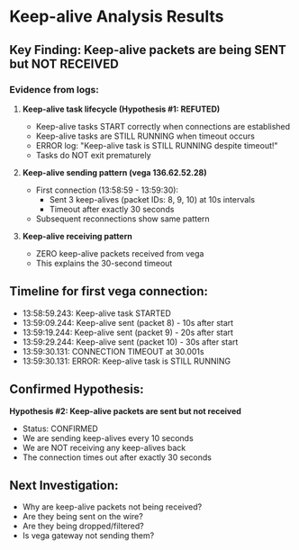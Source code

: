 # Keep-alive Analysis Results

## Key Finding: Keep-alive packets are being SENT but NOT RECEIVED

### Evidence from logs:

1. **Keep-alive task lifecycle (Hypothesis #1: REFUTED)**
   - Keep-alive tasks START correctly when connections are established
   - Keep-alive tasks are STILL RUNNING when timeout occurs
   - ERROR log: "Keep-alive task is STILL RUNNING despite timeout!"
   - Tasks do NOT exit prematurely

2. **Keep-alive sending pattern (vega 136.62.52.28)**
   - First connection (13:58:59 - 13:59:30): 
     - Sent 3 keep-alives (packet IDs: 8, 9, 10) at 10s intervals
     - Timeout after exactly 30 seconds
   - Subsequent reconnections show same pattern

3. **Keep-alive receiving pattern**
   - ZERO keep-alive packets received from vega
   - This explains the 30-second timeout

## Timeline for first vega connection:
- 13:58:59.243: Keep-alive task STARTED
- 13:59:09.244: Keep-alive sent (packet 8) - 10s after start
- 13:59:19.244: Keep-alive sent (packet 9) - 20s after start  
- 13:59:29.244: Keep-alive sent (packet 10) - 30s after start
- 13:59:30.131: CONNECTION TIMEOUT at 30.001s
- 13:59:30.131: ERROR: Keep-alive task is STILL RUNNING

## Confirmed Hypothesis:
**Hypothesis #2: Keep-alive packets are sent but not received**
- Status: CONFIRMED
- We are sending keep-alives every 10 seconds
- We are NOT receiving any keep-alives back
- The connection times out after exactly 30 seconds

## Next Investigation:
- Why are keep-alive packets not being received?
- Are they being sent on the wire?
- Are they being dropped/filtered?
- Is vega gateway not sending them?
